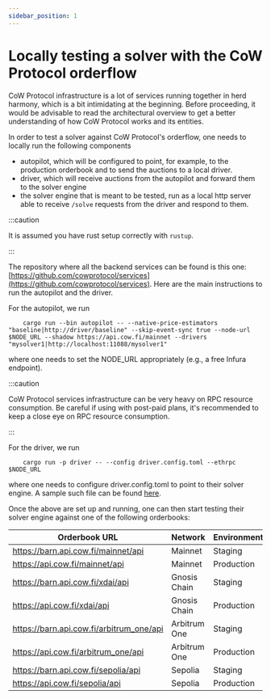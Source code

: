 ```yaml
---
sidebar_position: 1
---
```


# Locally testing a solver with the CoW Protocol orderflow

CoW Protocol infrastructure is a lot of services running together in herd harmony, which is a bit intimidating at the beginning. Before proceeding, it would be advisable to read the architectural overview to get a better understanding of how CoW Protocol works and its entities.

In order to test a solver against CoW Protocol's orderflow, one needs to locally run the following components
- autopilot, which will be configured to point, for example, to the production orderbook and to send the auctions to a local driver.
- driver, which will receive auctions from the autopilot and forward them to the solver engine
- the solver engine that is meant to be tested, run as a local http server able to receive `/solve` requests from the driver and respond to them.

:::caution

It is assumed you have rust setup correctly with `rustup`.

:::

The repository where all the backend services can be found is this one: [https://github.com/cowprotocol/services](https://github.com/cowprotocol/services). Here are the main instructions to run the autopilot and the driver.

For the autopilot, we run

```
    cargo run --bin autopilot -- --native-price-estimators "baseline|http://driver/baseline" --skip-event-sync true --node-url $NODE_URL --shadow https://api.cow.fi/mainnet --drivers "mysolver1|http://localhost:11088/mysolver1"
```

where one needs to set the NODE_URL appropriately (e.g., a free Infura endpoint).

:::caution

CoW Protocol services infrastructure can be very heavy on RPC resource consumption. Be careful if using with post-paid plans, it's recommended to keep a close eye on RPC resource consumption.

:::

For the driver, we run

```
    cargo run -p driver -- --config driver.config.toml --ethrpc $NODE_URL
```
where one needs to configure driver.config.toml to point to their solver engine. A sample such file can be found [here](https://github.com/cowprotocol/services/blob/main/crates/driver/example.toml).

Once the above are set up and running, one can then start testing their solver engine against one of the following orderbooks:

| Orderbook URL                            | Network      | Environment |
|------------------------------------------|--------------|-------------|
| https://barn.api.cow.fi/mainnet/api      | Mainnet      | Staging     |
| https://api.cow.fi/mainnet/api           | Mainnet      | Production  |
| https://barn.api.cow.fi/xdai/api         | Gnosis Chain | Staging     |
| https://api.cow.fi/xdai/api              | Gnosis Chain | Production  |
| https://barn.api.cow.fi/arbitrum_one/api | Arbitrum One | Staging     |
| https://api.cow.fi/arbitrum_one/api      | Arbitrum One | Production  |
| https://barn.api.cow.fi/sepolia/api      | Sepolia      | Staging     |
| https://api.cow.fi/sepolia/api           | Sepolia      | Production  |




